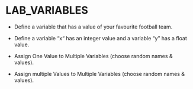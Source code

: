 # LAB_VARIABLES

- Define a variable that has a value of your favourite football team.


- Define a variable “x“  has an integer value and a variable “y” has a float value.


- Assign One Value to Multiple Variables (choose random names & values).


- Assign multiple Values to Multiple Variables (choose random names & values).

